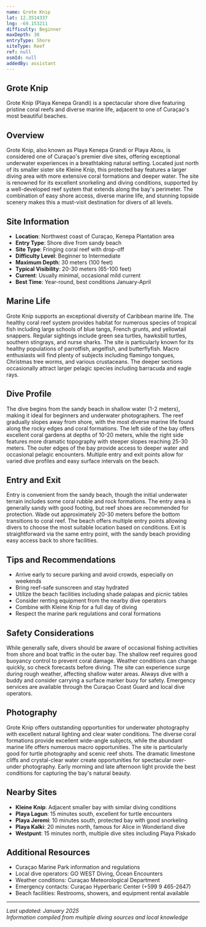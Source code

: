 ```yaml
---
name: Grote Knip
lat: 12.3514337
lng: -69.153211
difficulty: Beginner
maxDepth: 30
entryType: Shore
siteType: Reef
ref: null
osmId: null
addedBy: assistant
---
```


## Grote Knip

Grote Knip (Playa Kenepa Grandi) is a spectacular shore dive featuring pristine coral reefs and diverse marine life, adjacent to one of Curaçao's most beautiful beaches.

## Overview

Grote Knip, also known as Playa Kenepa Grandi or Playa Abou, is considered one of Curaçao's premier dive sites, offering exceptional underwater experiences in a breathtaking natural setting. Located just north of its smaller sister site Kleine Knip, this protected bay features a larger diving area with more extensive coral formations and deeper water. The site is renowned for its excellent snorkeling and diving conditions, supported by a well-developed reef system that extends along the bay's perimeter. The combination of easy shore access, diverse marine life, and stunning topside scenery makes this a must-visit destination for divers of all levels.

## Site Information

- **Location**: Northwest coast of Curaçao, Kenepa Plantation area
- **Entry Type**: Shore dive from sandy beach
- **Site Type**: Fringing coral reef with drop-off
- **Difficulty Level**: Beginner to Intermediate
- **Maximum Depth**: 30 meters (100 feet)
- **Typical Visibility**: 20-30 meters (65-100 feet)
- **Current**: Usually minimal, occasional mild current
- **Best Time**: Year-round, best conditions January-April

## Marine Life

Grote Knip supports an exceptional diversity of Caribbean marine life. The healthy coral reef system provides habitat for numerous species of tropical fish including large schools of blue tangs, French grunts, and yellowtail snappers. Regular sightings include green sea turtles, hawksbill turtles, southern stingrays, and nurse sharks. The site is particularly known for its healthy populations of parrotfish, angelfish, and butterflyfish. Macro enthusiasts will find plenty of subjects including flamingo tongues, Christmas tree worms, and various crustaceans. The deeper sections occasionally attract larger pelagic species including barracuda and eagle rays.

## Dive Profile

The dive begins from the sandy beach in shallow water (1-2 meters), making it ideal for beginners and underwater photographers. The reef gradually slopes away from shore, with the most diverse marine life found along the rocky edges and coral formations. The left side of the bay offers excellent coral gardens at depths of 10-20 meters, while the right side features more dramatic topography with steeper slopes reaching 25-30 meters. The outer edges of the bay provide access to deeper water and occasional pelagic encounters. Multiple entry and exit points allow for varied dive profiles and easy surface intervals on the beach.

## Entry and Exit

Entry is convenient from the sandy beach, though the initial underwater terrain includes some coral rubble and rock formations. The entry area is generally sandy with good footing, but reef shoes are recommended for protection. Wade out approximately 20-30 meters before the bottom transitions to coral reef. The beach offers multiple entry points allowing divers to choose the most suitable location based on conditions. Exit is straightforward via the same entry point, with the sandy beach providing easy access back to shore facilities.

## Tips and Recommendations

- Arrive early to secure parking and avoid crowds, especially on weekends
- Bring reef-safe sunscreen and stay hydrated
- Utilize the beach facilities including shade palapas and picnic tables
- Consider renting equipment from the nearby dive operators
- Combine with Kleine Knip for a full day of diving
- Respect the marine park regulations and coral formations

## Safety Considerations

While generally safe, divers should be aware of occasional fishing activities from shore and boat traffic in the outer bay. The shallow reef requires good buoyancy control to prevent coral damage. Weather conditions can change quickly, so check forecasts before diving. The site can experience surge during rough weather, affecting shallow water areas. Always dive with a buddy and consider carrying a surface marker buoy for safety. Emergency services are available through the Curaçao Coast Guard and local dive operators.

## Photography

Grote Knip offers outstanding opportunities for underwater photography with excellent natural lighting and clear water conditions. The diverse coral formations provide excellent wide-angle subjects, while the abundant marine life offers numerous macro opportunities. The site is particularly good for turtle photography and scenic reef shots. The dramatic limestone cliffs and crystal-clear water create opportunities for spectacular over-under photography. Early morning and late afternoon light provide the best conditions for capturing the bay's natural beauty.

## Nearby Sites

- **Kleine Knip**: Adjacent smaller bay with similar diving conditions
- **Playa Lagun**: 15 minutes south, excellent for turtle encounters
- **Playa Jeremi**: 10 minutes south, protected bay with good snorkeling
- **Playa Kalki**: 20 minutes north, famous for Alice in Wonderland dive
- **Westpunt**: 15 minutes north, multiple dive sites including Playa Piskado

## Additional Resources

- Curaçao Marine Park information and regulations
- Local dive operators: GO WEST Diving, Ocean Encounters
- Weather conditions: Curaçao Meteorological Department
- Emergency contacts: Curaçao Hyperbaric Center (+599 9 465-2647)
- Beach facilities: Restrooms, showers, and equipment rental available

---

*Last updated: January 2025*  
*Information compiled from multiple diving sources and local knowledge*